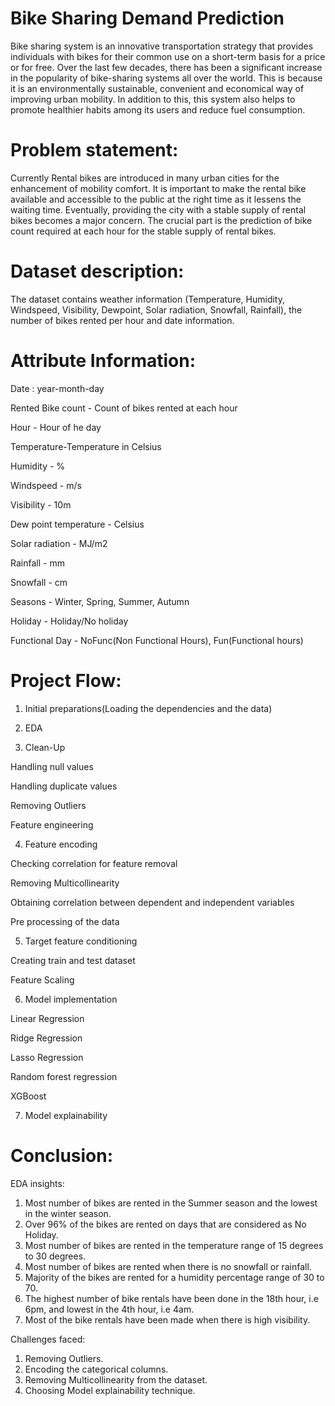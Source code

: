 # Bike Sharing Demand Prediction

Bike sharing system is an innovative transportation strategy that provides individuals with bikes for their common use on a short-term basis for a price or for free. Over the last few decades, there has been a significant increase in the popularity of bike-sharing systems all over the world. This is because it is an environmentally sustainable, convenient and economical way of improving urban mobility. In addition to this, this system also helps to promote healthier habits among its users and reduce fuel consumption.

# Problem statement:

Currently Rental bikes are introduced in many urban cities for the enhancement of mobility comfort. It is important to make the rental bike available and accessible to the public at the right time as it lessens the waiting time. Eventually, providing the city with a stable supply of rental bikes becomes a major concern. The crucial part is the prediction of bike count required at each hour for the stable supply of rental bikes.

# Dataset description:

The dataset contains weather information (Temperature, Humidity, Windspeed, Visibility, Dewpoint, Solar radiation, Snowfall, Rainfall), the number of bikes rented per hour and date information.

# Attribute Information:

Date : year-month-day

Rented Bike count - Count of bikes rented at each hour

Hour - Hour of he day

Temperature-Temperature in Celsius

Humidity - %

Windspeed - m/s

Visibility - 10m

Dew point temperature - Celsius

Solar radiation - MJ/m2

Rainfall - mm

Snowfall - cm

Seasons - Winter, Spring, Summer, Autumn

Holiday - Holiday/No holiday

Functional Day - NoFunc(Non Functional Hours), Fun(Functional hours)

# Project Flow:

1. Initial preparations(Loading the dependencies and the data)

2. EDA

3. Clean-Up

Handling null values

Handling duplicate values

Removing Outliers

Feature engineering

4. Feature encoding

Checking correlation for feature removal

Removing Multicollinearity

Obtaining correlation between dependent and independent variables

Pre processing of the data

5. Target feature conditioning

Creating train and test dataset

Feature Scaling

6. Model implementation

Linear Regression

Ridge Regression

Lasso Regression

Random forest regression

XGBoost

7. Model explainability

# Conclusion:

EDA insights:

1. Most number of bikes are rented in the Summer season and the lowest in the winter season.
2. Over 96% of the bikes are rented on days that are considered as No Holiday.
3. Most number of bikes are rented in the temperature range of 15 degrees to 30 degrees.
4. Most number of bikes are rented when there is no snowfall or rainfall.
5. Majority of the bikes are rented for a humidity percentage range of 30 to 70.
6. The highest number of bike rentals have been done in the 18th hour, i.e 6pm, and lowest in the 4th hour, i.e 4am.
7. Most of the bike rentals have been made when there is high visibility.

Challenges faced:

1. Removing Outliers.
2. Encoding the categorical columns.
3. Removing Multicollinearity from the dataset.
4. Choosing Model explainability technique.
